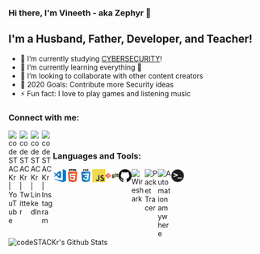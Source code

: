 ### Hi there, I'm Vineeth - aka Zephyr 👋

## I'm a Husband, Father, Developer, and Teacher!
- 🔭 I’m currently studying [CYBERSECURITY][cisco]!
- 🌱 I’m currently learning everything 🤣
- 👯 I’m looking to collaborate with other content creators
- 🥅 2020 Goals: Contribute more Security ideas
- ⚡ Fun fact: I love to play games and listening music

### Connect with me:

[<img align="left" alt="codeSTACKr | YouTube" width="22px" src="https://cdn.jsdelivr.net/npm/simple-icons@v3/icons/youtube.svg" />][youtube]
[<img align="left" alt="codeSTACKr | Twitter" width="22px" src="https://cdn.jsdelivr.net/npm/simple-icons@v3/icons/twitter.svg" />][twitter]
[<img align="left" alt="codeSTACKr | LinkedIn" width="22px" src="https://cdn.jsdelivr.net/npm/simple-icons@v3/icons/linkedin.svg" />][linkedin]
[<img align="left" alt="codeSTACKr | Instagram" width="22px" src="https://cdn.jsdelivr.net/npm/simple-icons@v3/icons/instagram.svg" />][instagram]

<br />

### Languages and Tools:

[<img align="left" alt="Visual Studio Code" width="26px" src="https://raw.githubusercontent.com/github/explore/80688e429a7d4ef2fca1e82350fe8e3517d3494d/topics/visual-studio-code/visual-studio-code.png" />][visualstudiocode]
[<img align="left" alt="HTML5" width="26px" src="https://raw.githubusercontent.com/github/explore/80688e429a7d4ef2fca1e82350fe8e3517d3494d/topics/html/html.png" />][html]
[<img align="left" alt="CSS3" width="26px" src="https://raw.githubusercontent.com/github/explore/80688e429a7d4ef2fca1e82350fe8e3517d3494d/topics/css/css.png" />][css]
[<img align="left" alt="JavaScript" width="26px" src="https://raw.githubusercontent.com/github/explore/80688e429a7d4ef2fca1e82350fe8e3517d3494d/topics/javascript/javascript.png" />][js]
[<img align="left" alt="Git" width="26px" src="https://raw.githubusercontent.com/github/explore/80688e429a7d4ef2fca1e82350fe8e3517d3494d/topics/git/git.png" />][git]
[<img align="left" alt="GitHub" width="26px" src="https://raw.githubusercontent.com/github/explore/78df643247d429f6cc873026c0622819ad797942/topics/github/github.png" />][github]
[<img align="left" alt="Wireshark" width="26px" src="https://user-images.githubusercontent.com/60380393/89506093-36ccd700-d7e8-11ea-923d-98486f50232c.png" />][wireshark]
[<img align="left" alt="Packet Tracer" width="26px" src="https://user-images.githubusercontent.com/60380393/89506700-2406d200-d7e9-11ea-9fb5-a8e377d8449b.png" />][packettracer]
[<img align="left" alt="Automation amywhere" width="26px" src="https://user-images.githubusercontent.com/60380393/89506938-78aa4d00-d7e9-11ea-8723-167249a4fbed.png" />][automation]
[<img align="left" alt="Terminal" width="26px" src="https://raw.githubusercontent.com/github/explore/80688e429a7d4ef2fca1e82350fe8e3517d3494d/topics/terminal/terminal.png" />][terminal]

<br />
<br />

<img align="left" alt="codeSTACKr's Github Stats" src="https://github-readme-stats.vercel.app/api?username=vineethkumar-ks&show_icons=true&hide_border=true" />

[cisco]: https://cisco.com
[visualstudiocode]: https://code.visualstudio.com
[html]: https://developer.mozilla.org/en-US/docs/Web/Guide/HTML/HTML5
[css]: https://www.w3.org/Style/CSS/Overview.en.html
[js]: https://javascript.info
[git]: https://git-scm.com
[github]: https://github.com
[wireshark]: https://www.wireshark.org
[packettracer]: https://www.netacad.com/courses/packet-tracer
[automation]: https://www.automationanywhere.com
[terminal]: https://termux.com/
[twitter]: https://twitter.com/VineethKumarKS3
[youtube]: https://www.youtube.com/channel/UCCkLkOJlSbqq7ogSj1LI33Q
[instagram]: https://instagram.com/vineethkumar_ks
[linkedin]: https://linkedin.com/in/vineethkumar-ks
